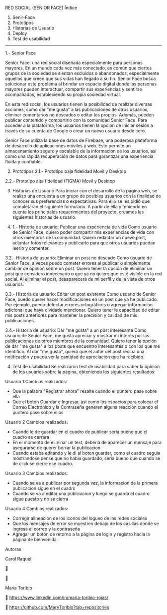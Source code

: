 RED SOCIAL  (SENIOR FACE)
Índice
1. Senir-Face
2. Prototipos
3. Historias de Usuario
4. Deploy
5. Test de usabilidad
 
-------------------------------------------------------------------------------------------------------------------------------------

1.- Senior Face

Senior Face: una red social diseñada especialmente para personas mayores. En un mundo cada vez más conectado, es común que ciertos grupos de la sociedad se sientan excluidos o abandonados, especialmente aquellos que creen que sus vidas han llegado a su fin. Senior Face busca solucionar este problema al brindar un espacio digital donde las personas mayores pueden interactuar, compartir sus experiencias y sentirse acompañadas, estableciendo su propia sociedad virtual.

En esta red social, los usuarios tienen la posibilidad de realizar diversas acciones, como dar "me gusta" a las publicaciones de otros usuarios, eliminar comentarios no deseados o editar los propios. Además, pueden publicar contenido y compartirlo con la comunidad Senior Face. Para acceder a la plataforma, los usuarios tienen la opción de iniciar sesión a través de su cuenta de Google o crear un nuevo usuario desde cero.

Senior Face utiliza la base de datos de Firebase, una poderosa plataforma de desarrollo de aplicaciones móviles y web. Esto permite un almacenamiento seguro y escalable de la información de los usuarios, así como una rápida recuperación de datos para garantizar una experiencia fluida y confiable.

2. Prototipos
2.1.- Prototipo baja fidelidad
Movil y Desktop







2.2.- Prototipo alta fidelidad (FIGMA)
Movil y Desktop








3. Historias de Usuario
Para iniciar con el desarrollo de la página web, se realizó una encuesta a un grupo de posibles usuarios con la finalidad de conocer sus preferencias o expectativas. Para ello se les pidió que completaran el siguiente formulario. A partir de ella y teniendo en cuenta los principales requerimientos del proyecto, creamos las siguientes historias de usuario.


3. 1.- Historia de usuario: Publicar una experiencia de vida
Como usuario de Senior Face, quiero poder compartir mis experiencias de vida con otros miembros de la comunidad. Quiero redactar un nuevo post, adjuntar fotos relevantes y publicarlo para que otros usuarios puedan leerlo y comentar.

3.2.- Historia de usuario: Eliminar un post no deseado
Como usuario de Senior Face, a veces puedo cometer errores al publicar o simplemente cambiar de opinión sobre un post. Quiero tener la opción de eliminar un post que considero innecesario o que ya no quiero que esté visible en la red social. Al eliminar el post, desaparecerá de mi perfil y de la vista de otros usuarios.

3.3.- Historia de usuario: Editar un post existente
Como usuario de Senior Face, puedo querer hacer modificaciones en un post que ya he publicado. Por ejemplo, puedo detectar errores ortográficos o agregar información adicional que haya olvidado mencionar. Quiero tener la capacidad de editar mis posts anteriores para mantener la precisión y calidad de mis publicaciones.

3.4.- Historia de usuario: Dar "me gusta" a un post interesante
Como usuario de Senior Face, me gusta apreciar y mostrar mi interés por las publicaciones de otros miembros de la comunidad. Quiero tener la opción de dar "me gusta" a los posts que encuentro interesantes o con los que me identifico. Al dar "me gusta", quiero que el autor del post reciba una notificación y pueda ver la cantidad de apreciación que ha recibido.




4. Test de usabilidad
Se realizaron test de usabilidad para saber la opinión de los usuarios sobre la página, obteniendo los siguientes resultados:

Usuario 1 
Cambios realizados:

* Que la palabra "Registrar ahora" resalte cuando el puntero pase sobre ella
* Que el botón Guardar e Ingresar, así como los espacios para colocar el Correo Electrónico y la Contraseña generen alguna reacción cuando el puntero pase sobre ellos


Usuario 2 
Cambios realizados:

* Cuando le de guardar en el cuadro de publicar seria bueno que el cuadro se cerrara
* En el momento de eliminar un test, deberia de aparecer un mensaje para asegurarse de querer borrar la publicacion
* Cuando estaba editando y le di al boton guardar, como el cuadro seguia mostrandose pense que no habia guardado, seria bueno que cuando se de click se cierre ese cuadro.

Usuario 3 
Cambios realizados:

* Cuando se va a publicar por segunda vez, la informacion de la primera publicacion sigue en el cuadro
* Cuando se va a editar una publicacion y luego se guarda el cuadro sigue puesto y no se cierra

Usuario 4 
Cambios realizados:

* Corregir alineación de los iconos del logueo de las redes sociales
* Que los mensajes de error se muestren debajo de los casillas donde se ingresa el correo y la contraseña
* Agregar un botón de retorno a la página de login y registro hacia la página de bienvenida


Autoras

Carol Raquel

🧰 

👾 

Maria Toribio

🧰 https://www.linkedin.com/in/maria-toribio-rojas/

👾 https://github.com/MaryToribio?tab=repositories


